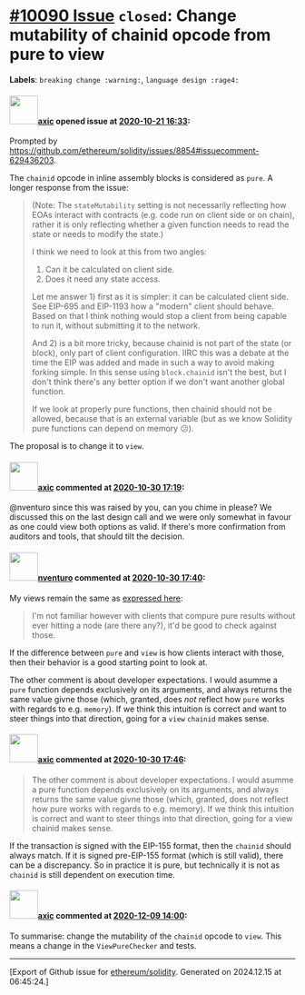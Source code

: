 # [\#10090 Issue](https://github.com/ethereum/solidity/issues/10090) `closed`: Change mutability of chainid opcode from pure to view
**Labels**: `breaking change :warning:`, `language design :rage4:`


#### <img src="https://avatars.githubusercontent.com/u/20340?v=4" width="50">[axic](https://github.com/axic) opened issue at [2020-10-21 16:33](https://github.com/ethereum/solidity/issues/10090):

Prompted by https://github.com/ethereum/solidity/issues/8854#issuecomment-629436203.

The `chainid` opcode in inline assembly blocks is considered as `pure`. A longer response from the issue:
> (Note: The `stateMutability` setting is not necessarily reflecting how EOAs interact with contracts (e.g. code run on client side or on chain), rather it is only reflecting whether a given function needs to read the state or needs to modify the state.)
> 
> I think we need to look at this from two angles:
> 1) Can it be calculated on client side.
> 2) Does it need any state access.
> 
> Let me answer 1) first as it is simpler: it can be calculated client side. See EIP-695 and EIP-1193 how a "modern" client should behave. Based on that I think nothing would stop a client from being capable to run it, without submitting it to the network.
> 
> And 2) is a bit more tricky, because chainid is not part of the state (or block), only part of client configuration. IIRC this was a debate at the time the EIP was added and made in such a way to avoid making forking simple. In this sense using `block.chainid` isn't the best, but I don't think there's any better option if we don't want another global function.
> 
> If we look at properly pure functions, then chainid should not be allowed, because that is an external variable (but as we know Solidity pure functions can depend on memory 😕).

The proposal is to change it to `view`.

#### <img src="https://avatars.githubusercontent.com/u/20340?v=4" width="50">[axic](https://github.com/axic) commented at [2020-10-30 17:19](https://github.com/ethereum/solidity/issues/10090#issuecomment-719685704):

@nventuro since this was raised by you, can you chime in please? We discussed this on the last design call and we were only somewhat in favour as one could view both options as valid. If there's more confirmation from auditors and tools, that should tilt the decision.

#### <img src="https://avatars.githubusercontent.com/u/2530770?u=a2b81f85d207864b7db06415db53010c21633b33&v=4" width="50">[nventuro](https://github.com/nventuro) commented at [2020-10-30 17:40](https://github.com/ethereum/solidity/issues/10090#issuecomment-719698399):

My views remain the same as [expressed here](https://github.com/ethereum/solidity/issues/8854#issuecomment-683306084):

>I'm not familiar however with clients that compure pure results without ever hitting a node (are there any?), it'd be good to check against those.

If the difference between `pure` and `view` is how clients interact with those, then their behavior is a good starting point to look at.

The other comment is about developer expectations. I would asumme a `pure` function depends exclusively on its arguments, and always returns the same value givne those (which, granted, does _not_ reflect how `pure` works with regards to e.g. `memory`). If we think this intuition is correct and want to steer things into that direction, going for a `view` `chainid` makes sense.

#### <img src="https://avatars.githubusercontent.com/u/20340?v=4" width="50">[axic](https://github.com/axic) commented at [2020-10-30 17:46](https://github.com/ethereum/solidity/issues/10090#issuecomment-719701725):

> The other comment is about developer expectations. I would asumme a pure function depends exclusively on its arguments, and always returns the same value givne those (which, granted, does not reflect how pure works with regards to e.g. memory). If we think this intuition is correct and want to steer things into that direction, going for a view chainid makes sense.

If the transaction is signed with the EIP-155 format, then the `chainid` should always match. If it is signed pre-EIP-155 format (which is still valid), there can be a discrepancy. So in practice it is pure, but technically it is not as `chainid` is still dependent on execution time.

#### <img src="https://avatars.githubusercontent.com/u/20340?v=4" width="50">[axic](https://github.com/axic) commented at [2020-12-09 14:00](https://github.com/ethereum/solidity/issues/10090#issuecomment-741789128):

To summarise: change the mutability of the `chainid` opcode to `view`. This means a change in the `ViewPureChecker` and tests.


-------------------------------------------------------------------------------



[Export of Github issue for [ethereum/solidity](https://github.com/ethereum/solidity). Generated on 2024.12.15 at 06:45:24.]
